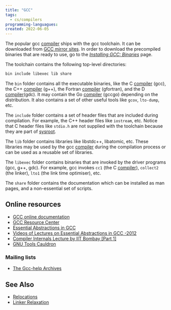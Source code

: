 ```yaml
---
title: "GCC"
tags:
  - cs/compilers
programming-languagues:
created: 2022-06-05
---
```

The popular gcc [compiler](notes/private/work/compilers.md) ships with the gcc toolchain. It can be downloaded from [GCC mirror sites](https://gcc.gnu.org/mirrors.html). In order to download the precompiled binaries that are ready to use, go to the _[Installing GCC: Binaries](https://gcc.gnu.org/install/binaries.html)_ page.

The toolchain contains the following top-level directories:

```bash
bin include libexec lib share
```

The `bin` folder contains all the executable binaries, like the C [compiler](notes/private/work/compilers.md) (gcc), the C++ [compiler](notes/private/work/compilers.md) (g++), the Fortran [compiler](notes/private/work/compilers.md) (gfortran), and the D [compiler](notes/private/work/compilers.md)(gdc). It may contain the Go [compiler](notes/private/work/compilers.md) (gccgo) depending on the distribution. It also contains a set of other useful tools like `gcov`, `lto-dump`, etc.

The `include` folder contains a set of header files that are included during compilation. For example, the C++ header files like `iostream`, etc. Notice that C header files like `stdio.h` are not supplied with the toolchain because they are part of [sysroot](notes/private/work/sysroot.md).

The `lib` folder contains libraries like libstdc++, libatomic, etc. These libraries may be used by the gcc [compiler](notes/private/work/compilers.md) during the compilation process or can be used as a reusable set of libraries.

The `libexec` folder contains binaries that are invoked by the driver programs (gcc, g++, gdc). For example, gcc invokes `cc1` (the C [compiler](notes/private/work/compilers.md)), `collect2` (the linker), `lto1` (the link time optimiser), etc.

The `share` folder contains the documentation which can be installed as man pages, and a non-essential set of scripts.

## Online resources
-   [GCC online documentation](https://gcc.gnu.org/onlinedocs/)
-   [GCC Resource Center](https://www.cse.iitb.ac.in/grc/)
-   [Essential Abstractions in GCC](https://www.cse.iitb.ac.in/grc/index.php?page=gcc-pldi14-tut)
-   [Videos of Lectures on Essential Abstractions in GCC -2012](https://www.cse.iitb.ac.in/grc/index.php?page=videos)
-   [Compiler Internals Lecture by IIT Bombay [Part 1]](https://www.youtube.com/watch?v=IlovhbAI7Cw&list=PLy-CGmBdq2VGjl56cyaEjxcAMyAvUKbCz)
-   [GNU Tools Cauldron](https://www.youtube.com/channel/UCQ4JGczdlU3ofHWf3NuCX8g/featured)

### Mailing lists
-   [The Gcc-help Archives](https://gcc.gnu.org/pipermail/gcc-help/)

## See Also
- [Relocations](notes/private/work/relocations.md)
- [Linker Relaxation](notes/general/linker-relaxation.md)